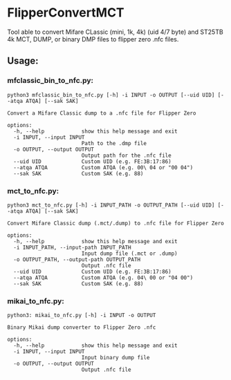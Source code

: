 # FlipperConvertMCT
Tool able to convert Mifare CLassic (mini, 1k, 4k) (uid 4/7 byte) and ST25TB 4k MCT, DUMP, or binary DMP files to flipper zero .nfc files.

## Usage:

### mfclassic_bin_to_nfc.py:
```
python3 mfclassic_bin_to_nfc.py [-h] -i INPUT -o OUTPUT [--uid UID] [--atqa ATQA] [--sak SAK]

Convert a Mifare Classic dump to a .nfc file for Flipper Zero

options:
  -h, --help            show this help message and exit
  -i INPUT, --input INPUT
                        Path to the .dmp file
  -o OUTPUT, --output OUTPUT
                        Output path for the .nfc file
  --uid UID             Custom UID (e.g. FE:3B:17:86)
  --atqa ATQA           Custom ATQA (e.g. 00\ 04 or "00 04")
  --sak SAK             Custom SAK (e.g. 88)
```

### mct_to_nfc.py:
```
python3 mct_to_nfc.py [-h] -i INPUT_PATH -o OUTPUT_PATH [--uid UID] [--atqa ATQA] [--sak SAK]

Convert Mifare Classic dump (.mct/.dump) to .nfc file for Flipper Zero

options:
  -h, --help            show this help message and exit
  -i INPUT_PATH, --input-path INPUT_PATH
                        Input dump file (.mct or .dump)
  -o OUTPUT_PATH, --output-path OUTPUT_PATH
                        Output .nfc file
  --uid UID             Custom UID (e.g. FE:3B:17:86)
  --atqa ATQA           Custom ATQA (e.g. 04\ 00 or "04 00")
  --sak SAK             Custom SAK (e.g. 88)
```

### mikai_to_nfc.py:
```
python3: mikai_to_nfc.py [-h] -i INPUT -o OUTPUT

Binary Mikai dump converter to Flipper Zero .nfc

options:
  -h, --help            show this help message and exit
  -i INPUT, --input INPUT
                        Input binary dump file
  -o OUTPUT, --output OUTPUT
                        Output .nfc file
```